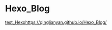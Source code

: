 # Hexo_Blog
[test_Hexo](https://qinglianyan.github.io/Hexo_Blog/)https://qinglianyan.github.io/Hexo_Blog/
